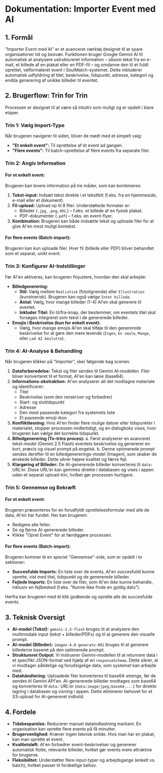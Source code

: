 # Dokumentation: Importer Event med AI

## 1. Formål

"Importer Event med AI" er et avanceret værktøj designet til at spare organisationer tid og besvær. Funktionen bruger Google Gemini AI til automatisk at analysere ustruktureret information – såsom tekst fra en e-mail, et billede af en plakat eller en PDF-fil – og omdanne den til et fuldt oprettet, velformateret event i SoulMatch-systemet. Dette inkluderer automatisk udfyldning af titel, beskrivelse, tidspunkt, adresse, kategori og endda generering af unikke billeder til eventet.

## 2. Brugerflow: Trin for Trin

Processen er designet til at være så intuitiv som muligt og er opdelt i klare etaper.

### Trin 1: Vælg Import-Type

Når brugeren navigerer til siden, bliver de mødt med et simpelt valg:
- **"Et enkelt event":** Til oprettelse af ét event ad gangen.
- **"Flere events":** Til batch-oprettelse af flere events fra separate filer.

### Trin 2: Angiv Information

#### For et enkelt event:
Brugeren kan levere information på tre måder, som kan kombineres:
1.  **Tekst-input:** Indsæt tekst direkte i et tekstfelt (f.eks. fra en hjemmeside, e-mail eller et dokument).
2.  **Fil-upload:** Upload op til 8 filer. Understøttede formater er:
    -   Billeder (`.jpg`, `.png`, etc.) – f.eks. et billede af en fysisk plakat.
    -   PDF-dokumenter (`.pdf`) – f.eks. en event-flyer.
3.  **Kombination:** Brugeren kan både indsætte tekst og uploade filer for at give AI'en mest muligt kontekst.

#### For flere events (Batch-import):
Brugeren kan kun uploade filer. Hver fil (billede eller PDF) bliver behandlet som et separat, unikt event.

### Trin 3: Konfigurer AI-Indstillinger

Før AI'en aktiveres, kan brugeren finjustere, hvordan den skal arbejde:
- **Billedgenerering:**
    -   **Stil:** Vælg mellem `Realistisk` (fotolignende) eller `Illustration` (kunstnerisk). Brugeren kan også vælge `Intet billede`.
    -   **Antal:** Vælg, hvor mange billeder (1-4) AI'en skal generere til eventet.
    -   **Inkluder Titel:** En til/fra-knap, der bestemmer, om eventets titel skal forsøges integreret som tekst i de genererede billeder.
- **Emojis i Beskrivelse (kun for enkelt event):**
    -   Vælg, hvor mange emojis AI'en skal tilføje til den genererede beskrivelse for at gøre den mere levende (`Ingen`, `En smule`, `Mange`, eller `Lad AI beslutte`).

### Trin 4: AI-Analyse & Behandling

Når brugeren klikker på "Importer", sker følgende bag scenen:
1.  **Dataforberedelse:** Tekst og filer sendes til Gemini AI-modellen. Filer bliver konverteret til et format, AI'en kan læse (base64).
2.  **Informations-ekstraktion:** AI'en analyserer alt det modtagne materiale og identificerer:
    -   Titel
    -   Beskrivelse (som den renskriver og forbedrer)
    -   Start- og sluttidspunkt
    -   Adresse
    -   Den mest passende kategori fra systemets liste
    -   Et passende emoji-ikon
3.  **Konfliktløsning:** Hvis AI'en finder flere mulige datoer eller tidspunkter i materialet, stopper processen midlertidigt, og en dialogboks vises, hvor brugeren kan vælge det korrekte tidspunkt.
4.  **Billedgenerering (To-trins proces):**
    a. Først analyserer en avanceret tekst-model (Gemini 2.5 Flash) eventets beskrivelse og genererer en kort, præcis og visuel prompt på engelsk.
    b. Denne optimerede prompt sendes derefter til en billedgenererings-model (Imagen), som skaber de ønskede billeder. Dette sikrer højere kvalitet og færre fejl.
5.  **Klargøring af Billeder:** De AI-genererede billeder konverteres til `data:` URL'er. Disse URL'er kan gemmes direkte i databasen og vises i appen uden et separat upload-trin, hvilket gør processen hurtigere.

### Trin 5: Gennemse og Bekræft

#### For et enkelt event:
Brugeren præsenteres for en forudfyldt oprettelsesformular med alle de data, AI'en har fundet. Her kan brugeren:
-   Redigere alle felter.
-   Se og fjerne AI-genererede billeder.
-   Klikke "Opret Event" for at færdiggøre processen.

#### For flere events (Batch-import):
Brugeren kommer til en speciel "Gennemse"-side, som er opdelt i to sektioner:
-   **Succesfulde Imports:** En liste over de events, AI'en succesfuldt kunne oprette, vist med titel, tidspunkt og de genererede billeder.
-   **Fejlede Imports:** En liste over de filer, som AI'en *ikke* kunne behandle, inklusiv en fejlbesked (f.eks. "Kunne ikke finde en gyldig dato").

Herfra kan brugeren med ét klik godkende og oprette alle de succesfulde events.

## 3. Teknisk Oversigt

-   **AI-model (Tekst):** `gemini-2.5-flash` bruges til at analysere den multimodale input (tekst + billeder/PDFs) og til at generere den visuelle prompt.
-   **AI-model (Billeder):** `imagen-4.0-generate-001` bruges til at generere billederne baseret på den optimerede prompt.
-   **Struktureret Output:** Vi instruerer Gemini-modellen til at returnere data i et specifikt JSON-format ved hjælp af en `responseSchema`. Dette sikrer, at vi modtager pålidelige og forudsigelige data, som systemet kan arbejde med.
-   **Datahåndtering:** Uploadede filer konverteres til base64-strenge, før de sendes til Gemini API'en. AI-genererede billeder modtages som base64 og konverteres til `data:` URL'er (`data:image/jpeg;base64,...`) for direkte lagring i databasen og visning i appen. Dette eliminerer behovet for et S3-upload for AI-genereret indhold.

## 4. Fordele

-   **Tidsbesparelse:** Reducerer manuel dataindtastning markant. En organisation kan oprette flere events på få minutter.
-   **Brugervenlighed:** Kræver ingen teknisk snilde. Hvis man har en plakat, kan man oprette et event.
-   **Kvalitetsløft:** AI'en forbedrer event-beskrivelser og genererer automatisk flotte, relevante billeder, hvilket gør events mere attraktive for brugerne.
-   **Fleksibilitet:** Understøtter flere input-typer og arbejdsgange (enkelt vs. batch), hvilket passer til forskellige behov.